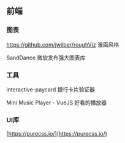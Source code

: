 ## 前端

### 图表

https://github.com/jwilber/roughViz 漫画风格

SandDance 微软发布强大图表库

### 工具

interactive-paycard 银行卡片验证器

Mini Music Player - VueJS 好看的播放器

### UI库

 [https://purecss.io/](https://purecss.io/) 

